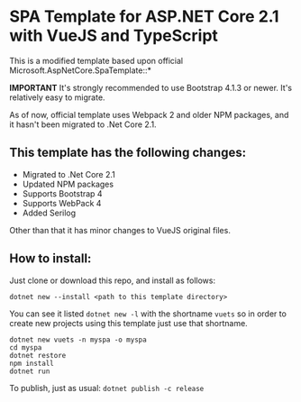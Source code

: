 # SPA Template for ASP.NET Core 2.1 with VueJS and TypeScript

This is a modified template based upon official Microsoft.AspNetCore.SpaTemplate::*

**IMPORTANT** It's strongly recommended to use Bootstrap 4.1.3 or newer. It's relatively easy to migrate.

As of now, official template uses Webpack 2 and older NPM packages, and it hasn't been migrated to .Net Core 2.1.

## This template has the following changes:

- Migrated to .Net Core 2.1
- Updated NPM packages
- Supports Bootstrap 4
- Supports WebPack 4
- Added Serilog

Other than that it has minor changes to VueJS original files.

## How to install:

Just clone or download this repo, and install as follows:

```
dotnet new --install <path to this template directory>
```
You can see it listed `dotnet new -l` with the shortname `vuets` so in order to create new projects using this template just use that shortname.

```
dotnet new vuets -n myspa -o myspa
cd myspa
dotnet restore
npm install
dotnet run
```
To publish, just as usual: `dotnet publish -c release`